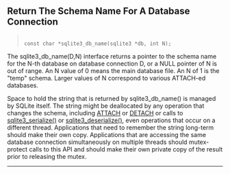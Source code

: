 ## Return The Schema Name For A Database Connection




> ```
> 
> const char *sqlite3_db_name(sqlite3 *db, int N);
> 
> ```



The sqlite3\_db\_name(D,N) interface returns a pointer to the schema name
for the N\-th database on database connection D, or a NULL pointer of N is
out of range. An N value of 0 means the main database file. An N of 1 is
the "temp" schema. Larger values of N correspond to various ATTACH\-ed
databases.


Space to hold the string that is returned by sqlite3\_db\_name() is managed
by SQLite itself. The string might be deallocated by any operation that
changes the schema, including [ATTACH](lang_attach.html) or [DETACH](lang_detach.html) or calls to
[sqlite3\_serialize()](#sqlite3_serialize) or [sqlite3\_deserialize()](#sqlite3_deserialize), even operations that
occur on a different thread. Applications that need to
remember the string long\-term should make their own copy. Applications that
are accessing the same database connection simultaneously on multiple
threads should mutex\-protect calls to this API and should make their own
private copy of the result prior to releasing the mutex.




---


